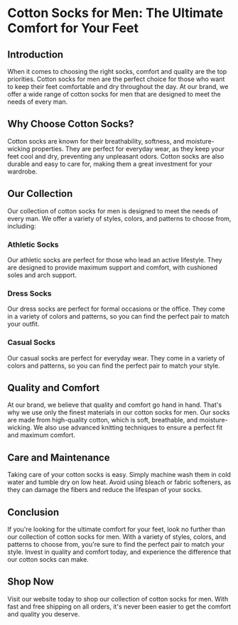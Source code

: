 # Cotton Socks for Men: The Ultimate Comfort for Your Feet

## Introduction
When it comes to choosing the right socks, comfort and quality are the top priorities. Cotton socks for men are the perfect choice for those who want to keep their feet comfortable and dry throughout the day. At our brand, we offer a wide range of cotton socks for men that are designed to meet the needs of every man.

## Why Choose Cotton Socks?
Cotton socks are known for their breathability, softness, and moisture-wicking properties. They are perfect for everyday wear, as they keep your feet cool and dry, preventing any unpleasant odors. Cotton socks are also durable and easy to care for, making them a great investment for your wardrobe.

## Our Collection
Our collection of cotton socks for men is designed to meet the needs of every man. We offer a variety of styles, colors, and patterns to choose from, including:

### Athletic Socks
Our athletic socks are perfect for those who lead an active lifestyle. They are designed to provide maximum support and comfort, with cushioned soles and arch support.

### Dress Socks
Our dress socks are perfect for formal occasions or the office. They come in a variety of colors and patterns, so you can find the perfect pair to match your outfit.

### Casual Socks
Our casual socks are perfect for everyday wear. They come in a variety of colors and patterns, so you can find the perfect pair to match your style.

## Quality and Comfort
At our brand, we believe that quality and comfort go hand in hand. That's why we use only the finest materials in our cotton socks for men. Our socks are made from high-quality cotton, which is soft, breathable, and moisture-wicking. We also use advanced knitting techniques to ensure a perfect fit and maximum comfort.

## Care and Maintenance
Taking care of your cotton socks is easy. Simply machine wash them in cold water and tumble dry on low heat. Avoid using bleach or fabric softeners, as they can damage the fibers and reduce the lifespan of your socks.

## Conclusion
If you're looking for the ultimate comfort for your feet, look no further than our collection of cotton socks for men. With a variety of styles, colors, and patterns to choose from, you're sure to find the perfect pair to match your style. Invest in quality and comfort today, and experience the difference that our cotton socks can make.

## Shop Now
Visit our website today to shop our collection of cotton socks for men. With fast and free shipping on all orders, it's never been easier to get the comfort and quality you deserve.